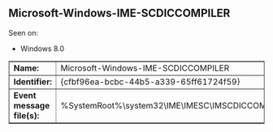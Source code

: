## Microsoft-Windows-IME-SCDICCOMPILER

Seen on:
* Windows 8.0

<table border="1" class="docutils">
  <tbody>
    <tr>
      <td><b>Name:</b></td>
      <td>Microsoft-Windows-IME-SCDICCOMPILER</td>
    </tr>
    <tr>
      <td><b>Identifier:</b></td>
      <td>{cfbf96ea-bcbc-44b5-a339-65ff61724f59}</td>
    </tr>
    <tr>
      <td><b>Event message file(s):</b></td>
      <td>%SystemRoot%\system32\IME\IMESC\IMSCDICCOMPILER.EXE</td>
    </tr>
  </tbody>
</table>

&nbsp;

